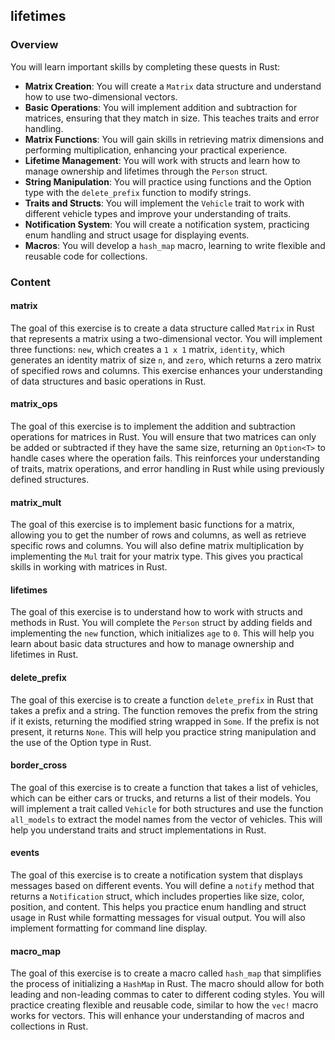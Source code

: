 ## lifetimes

### Overview

You will learn important skills by completing these quests in Rust:

- **Matrix Creation**: You will create a `Matrix` data structure and understand
  how to use two-dimensional vectors.
- **Basic Operations**: You will implement addition and subtraction for
  matrices, ensuring that they match in size. This teaches traits and error
  handling.
- **Matrix Functions**: You will gain skills in retrieving matrix dimensions and
  performing multiplication, enhancing your practical experience.
- **Lifetime Management**: You will work with structs and learn how to manage
  ownership and lifetimes through the `Person` struct.
- **String Manipulation**: You will practice using functions and the Option type
  with the `delete_prefix` function to modify strings.
- **Traits and Structs**: You will implement the `Vehicle` trait to work with
  different vehicle types and improve your understanding of traits.
- **Notification System**: You will create a notification system, practicing
  enum handling and struct usage for displaying events.
- **Macros**: You will develop a `hash_map` macro, learning to write flexible
  and reusable code for collections.

### Content

#### matrix

The goal of this exercise is to create a data structure called `Matrix` in Rust
that represents a matrix using a two-dimensional vector. You will implement
three functions: `new`, which creates a `1 x 1` matrix, `identity`, which
generates an identity matrix of size `n`, and `zero`, which returns a zero
matrix of specified rows and columns. This exercise enhances your understanding
of data structures and basic operations in Rust.

#### matrix_ops

The goal of this exercise is to implement the addition and subtraction
operations for matrices in Rust. You will ensure that two matrices can only be
added or subtracted if they have the same size, returning an `Option<T>` to
handle cases where the operation fails. This reinforces your understanding of
traits, matrix operations, and error handling in Rust while using previously
defined structures.

#### matrix_mult

The goal of this exercise is to implement basic functions for a matrix, allowing
you to get the number of rows and columns, as well as retrieve specific rows and
columns. You will also define matrix multiplication by implementing the `Mul`
trait for your matrix type. This gives you practical skills in working with
matrices in Rust.

#### lifetimes

The goal of this exercise is to understand how to work with structs and methods
in Rust. You will complete the `Person` struct by adding fields and implementing
the `new` function, which initializes `age` to `0`. This will help you learn
about basic data structures and how to manage ownership and lifetimes in Rust.

#### delete_prefix

The goal of this exercise is to create a function `delete_prefix` in Rust that
takes a prefix and a string. The function removes the prefix from the string if
it exists, returning the modified string wrapped in `Some`. If the prefix is not
present, it returns `None`. This will help you practice string manipulation and
the use of the Option type in Rust.

#### border_cross

The goal of this exercise is to create a function that takes a list of vehicles,
which can be either cars or trucks, and returns a list of their models. You will
implement a trait called `Vehicle` for both structures and use the function
`all_models` to extract the model names from the vector of vehicles. This will
help you understand traits and struct implementations in Rust.

#### events

The goal of this exercise is to create a notification system that displays
messages based on different events. You will define a `notify` method that
returns a `Notification` struct, which includes properties like size, color,
position, and content. This helps you practice enum handling and struct usage in
Rust while formatting messages for visual output. You will also implement
formatting for command line display.

#### macro_map

The goal of this exercise is to create a macro called `hash_map` that simplifies
the process of initializing a `HashMap` in Rust. The macro should allow for both
leading and non-leading commas to cater to different coding styles. You will
practice creating flexible and reusable code, similar to how the `vec!` macro
works for vectors. This will enhance your understanding of macros and
collections in Rust.

